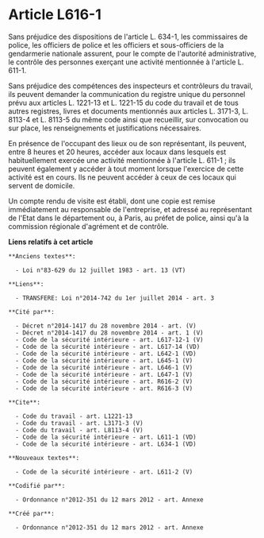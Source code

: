 # Article L616-1

Sans préjudice des dispositions de l'article L. 634-1, les commissaires de police, les officiers de police et les officiers
et sous-officiers de la gendarmerie nationale assurent, pour le compte de l'autorité administrative, le contrôle des
personnes exerçant une activité mentionnée à l'article L. 611-1. 

Sans préjudice des compétences des inspecteurs et contrôleurs du travail, ils peuvent demander la communication du registre
unique du personnel prévu aux articles L. 1221-13 et L. 1221-15 du code du travail et de tous autres registres, livres et
documents mentionnés aux articles L. 3171-3, L. 8113-4 et L. 8113-5 du même code ainsi que recueillir, sur convocation ou sur
place, les renseignements et justifications nécessaires. 

En présence de l'occupant des lieux ou de son représentant, ils peuvent, entre 8 heures et 20 heures, accéder aux locaux dans
lesquels est habituellement exercée une activité mentionnée à l'article L. 611-1 ; ils peuvent également y accéder à tout
moment lorsque l'exercice de cette activité est en cours. Ils ne peuvent accéder à ceux de ces locaux qui servent de
domicile. 

Un compte rendu de visite est établi, dont une copie est remise immédiatement au responsable de l'entreprise, et adressé au
représentant de l'Etat dans le département ou, à Paris, au préfet de police, ainsi qu'à la commission régionale d'agrément et
de contrôle.

**Liens relatifs à cet article**

	**Anciens textes**:

	  - Loi n°83-629 du 12 juillet 1983 - art. 13 (VT)

	**Liens**:

	  - TRANSFERE: Loi n°2014-742 du 1er juillet 2014 - art. 3

	**Cité par**:

	  - Décret n°2014-1417 du 28 novembre 2014 - art. (V)
	  - Décret n°2014-1417 du 28 novembre 2014 - art. 1 (V)
	  - Code de la sécurité intérieure - art. L617-12-1 (V)
	  - Code de la sécurité intérieure - art. L617-14 (VD)
	  - Code de la sécurité intérieure - art. L642-1 (VD)
	  - Code de la sécurité intérieure - art. L645-1 (V)
	  - Code de la sécurité intérieure - art. L646-1 (V)
	  - Code de la sécurité intérieure - art. L647-1 (V)
	  - Code de la sécurité intérieure - art. R616-2 (V)
	  - Code de la sécurité intérieure - art. R616-3 (V)

	**Cite**:

	  - Code du travail - art. L1221-13
	  - Code du travail - art. L3171-3 (V)
	  - Code du travail - art. L8113-4 (V)
	  - Code de la sécurité intérieure - art. L611-1 (VD)
	  - Code de la sécurité intérieure - art. L634-1 (VD)

	**Nouveaux textes**:

	  - Code de la sécurité intérieure - art. L611-2 (V)

	**Codifié par**:

	  - Ordonnance n°2012-351 du 12 mars 2012 - art. Annexe

	**Créé par**:

	  - Ordonnance n°2012-351 du 12 mars 2012 - art. Annexe
